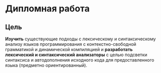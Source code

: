 # Дипломная работа

## Цель
**Изучить** существующие подходы с лексическому и синтаксическому анализу языков программирования с контекстно-свободной грамматикой и динамической компиляцией и **разработать лексический и синтаксический анализаторы** с целью подсветки синтаксиса и автодополнения исходного кода для предоставленного языка (предметно ориентированный).
